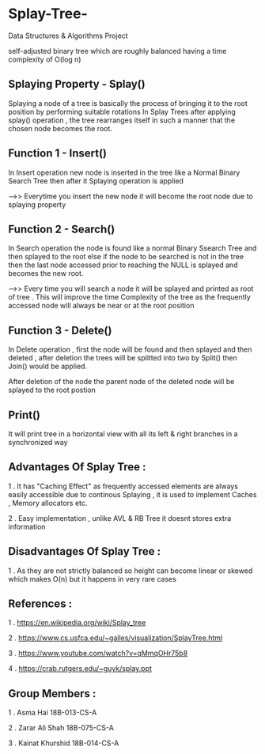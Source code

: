 # Splay-Tree-
Data Structures &amp; Algorithms Project

self-adjusted binary tree which are roughly balanced having a time complexity of O(log n)

## Splaying Property - Splay()
Splaying a node of a tree is basically the process of bringing it to the root position by performing suitable rotations 
In Splay Trees after applying splay() operation , the tree rearranges itself in such a manner that the chosen node becomes the root.

## Function 1 - Insert()
In Insert operation new node is inserted in the tree like a Normal Binary Search Tree then after it Splaying operation is applied

-->> Everytime you insert the new node it will become the root node due to splaying property

## Function 2 - Search()
In Search operation the node is found like a normal Binary Ssearch Tree and then splayed to the root else if the node to be searched is not in the tree then the last node accessed prior to reaching the NULL is splayed and becomes the new root.

-->> Every time you will search a node it will be splayed and printed as root of tree . This will improve the time Complexity of the tree as the frequently accessed node will always be near or at the root position

## Function 3 - Delete()
In Delete operation , first the node will be found and then splayed and then deleted , after deletion the trees will be splitted into two by Split() then Join() would be applied.

After deletion of the node the parent node of the deleted node will be splayed to the root postion 


## Print() 
It will print tree in a horizontal view  with all its left & right branches in a synchronized way

## Advantages Of Splay Tree :
1 . It has "Caching Effect" as frequently accessed elements are always easily accessible due to continous Splaying , it is used to implement Caches , Memory allocators etc.

2 . Easy implementation , unlike AVL & RB Tree it doesnt stores extra information

## Disadvantages Of Splay Tree :
1 . As they are not strictly balanced so height can become linear or skewed which makes O(n) but it happens in very rare cases

## References : 
1 . https://en.wikipedia.org/wiki/Splay_tree

2 . https://www.cs.usfca.edu/~galles/visualization/SplayTree.html

3 . https://www.youtube.com/watch?v=qMmqOHr75b8

4 . https://crab.rutgers.edu/~guyk/splay.ppt

## Group Members :
1 . Asma Hai              18B-013-CS-A

2 . Zarar Ali Shah        18B-075-CS-A

3 . Kainat Khurshid       18B-014-CS-A

